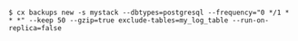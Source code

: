 <!-- layout:code post: backups_example -->

```

$ cx backups new -s mystack --dbtypes=postgresql --frequency="0 */1 * * *" --keep 50 --gzip=true exclude-tables=my_log_table --run-on-replica=false

```
